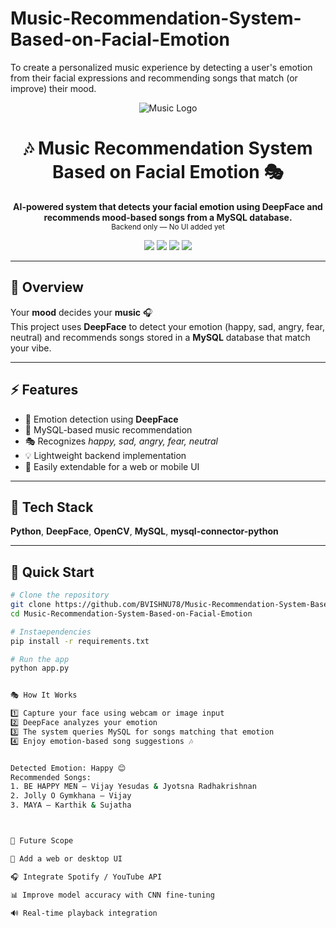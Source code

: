 # Music-Recommendation-System-Based-on-Facial-Emotion
To create a personalized music experience by detecting a user's emotion from their facial expressions and recommending songs that match (or improve) their mood.

<!-- HEADER -->
<p align="center">
  <img src="https://img.icons8.com/color/96/000000/musical-notes.png" alt="Music Logo"/>
</p>

<h1 align="center">🎶 Music Recommendation System Based on Facial Emotion 🎭</h1>

<p align="center">
  <b>AI-powered system that detects your facial emotion using DeepFace and recommends mood-based songs from a MySQL database.</b><br>
  <sub>Backend only — No UI added yet</sub>
</p>

<p align="center">
  <img src="https://img.shields.io/badge/Python-3.8+-blue?logo=python">
  <img src="https://img.shields.io/badge/DeepFace-Facial%20Emotion-red?logo=opencv">
  <img src="https://img.shields.io/badge/MySQL-Database-orange?logo=mysql">
  <img src="https://img.shields.io/badge/OpenCV-Computer%20Vision-green?logo=opencv">
</p>

---

## 🌟 Overview

Your **mood** decides your **music** 🎧  
This project uses **DeepFace** to detect your emotion (happy, sad, angry, fear, neutral) and recommends songs stored in a **MySQL** database that match your vibe.

---

## ⚡ Features

- 🧠 Emotion detection using **DeepFace**
- 🎵 MySQL-based music recommendation
- 🎭 Recognizes *happy, sad, angry, fear, neutral*
- 💡 Lightweight backend implementation
- 🧩 Easily extendable for a web or mobile UI

---

## 🧠 Tech Stack

**Python**, **DeepFace**, **OpenCV**, **MySQL**, **mysql-connector-python**

---

## 🚀 Quick Start

```bash
# Clone the repository
git clone https://github.com/BVISHNU78/Music-Recommendation-System-Based-on-Facial-Emotion.git
cd Music-Recommendation-System-Based-on-Facial-Emotion

# Instaependencies
pip install -r requirements.txt

# Run the app
python app.py


🎭 How It Works

1️⃣ Capture your face using webcam or image input
2️⃣ DeepFace analyzes your emotion
3️⃣ The system queries MySQL for songs matching that emotion
4️⃣ Enjoy emotion-based song suggestions 🎶


Detected Emotion: Happy 😊
Recommended Songs:
1. BE HAPPY MEN — Vijay Yesudas & Jyotsna Radhakrishnan
2. Jolly O Gymkhana — Vijay
3. MAYA — Karthik & Sujatha



🌈 Future Scope

🎨 Add a web or desktop UI

🎧 Integrate Spotify / YouTube API

📊 Improve model accuracy with CNN fine-tuning

🔊 Real-time playback integration
